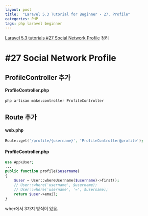 ```yaml
---
layout: post
title:  "Laravel 5.3 Tutorial for Beginner - 27. Profile"
categories: PHP
tags: php laravel beginner
---
```

[Laravel 5.3 tutorials #27 Social Network Profile](https://www.youtube.com/watch?v=Q_CEyRBX96o&list=PL3ZhWMazGi9IYymniZgqwnYuPFDvaEHJb&index=27) 정리

# #27 Social Network Profile

## ProfileController 추가

#### ProfileController.php
```bash
php artisan make:controller ProfileController
```

## Route 추가

#### web.php
```php
Route::get('/profile/{username}', 'ProfileController@profile');
```

#### ProfileController.php
```php
use App\User;
...
public function profile($username)
{
    $user = User::whereUsername($username)->first();
    // User::where('username', $username);
    // User::where('username', '=', $username);
    return $user->email;
}
```

wher에서 3가지 방식이 있음.
